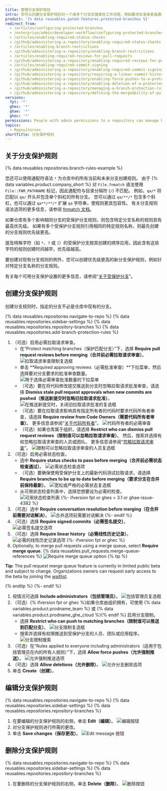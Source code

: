 ```yaml
---
title: 管理分支保护规则
intro: 您可以创建分支保护规则对一个或多个分支实施某些工作流程，例如要求批准审查或通过状态检查才能将拉取请求合并到受保护分支。
product: '{% data reusables.gated-features.protected-branches %}'
redirect_from:
  - /articles/configuring-protected-branches
  - /enterprise/admin/developer-workflow/configuring-protected-branches-and-required-status-checks
  - /articles/enabling-required-status-checks
  - /github/administering-a-repository/enabling-required-status-checks
  - /articles/enabling-branch-restrictions
  - /github/administering-a-repository/enabling-branch-restrictions
  - /articles/enabling-required-reviews-for-pull-requests
  - /github/administering-a-repository/enabling-required-reviews-for-pull-requests
  - /articles/enabling-required-commit-signing
  - /github/administering-a-repository/enabling-required-commit-signing
  - /github/administering-a-repository/requiring-a-linear-commit-history
  - /github/administering-a-repository/enabling-force-pushes-to-a-protected-branch
  - /github/administering-a-repository/enabling-deletion-of-a-protected-branch
  - /github/administering-a-repository/managing-a-branch-protection-rule
  - /github/administering-a-repository/defining-the-mergeability-of-pull-requests/managing-a-branch-protection-rule
versions:
  fpt: '*'
  ghes: '*'
  ghae: '*'
  ghec: '*'
permissions: People with admin permissions to a repository can manage branch protection rules.
topics:
  - Repositories
shortTitle: 分支保护规则
---
```


## 关于分支保护规则

{% data reusables.repositories.branch-rules-example %}

您还可以使用通配符语法 `*` 为仓库中的所有当前和未来分支创建规则。 由于 {% data variables.product.company_short %} 对 `File.fnmatch` 语法使用 `File::FNM_PATHNAME` 标记，因此通配符与目录分隔符 (`/`) 不匹配。 例如，`qa/*` 将匹配以 `qa/` 开头并包含单个斜杠的所有分支。 您可以通过 `qa/**/*` 包含多个斜杠，也可以通过 `qa**/**/*` 扩展 `qa` 字符串，使规则更具包容性。 有关分支规则语法选项的更多信息，请参阅 [fnmatch 文档](https://ruby-doc.org/core-2.5.1/File.html#method-c-fnmatch)。

如果仓库有多个影响相同分支的受保护分支规则，则包含特定分支名称的规则具有最高优先级。 如果有多个受保护分支规则引用相同的特定规则名称，则最先创建的分支规则优先级更高。

提及特殊字符（如 `*`、`?` 或 `]`）的受保护分支按其创建的顺序应用，因此含有这些字符的规则创建时间越早，优先级越高。

要创建对现有分支规则的例外，您可以创建优先级更高的新分支保护规则，例如针对特定分支名称的分支规则。

有关每个可用分支保护设置的更多信息，请参阅“[关于受保护分支](/github/administering-a-repository/about-protected-branches)”。

## 创建分支保护规则

创建分支规则时，指定的分支不必是仓库中现有的分支。

{% data reusables.repositories.navigate-to-repo %}
{% data reusables.repositories.sidebar-settings %}
{% data reusables.repositories.repository-branches %}
{% data reusables.repositories.add-branch-protection-rules %}
1. （可选）启用必需拉取请求审查。
   - 在“Protect matching branches（保护匹配分支）”下，选择 **Require pull request reviews before merging（合并前必需拉取请求审查）**。 ![拉取请求审查限制复选框](/assets/images/help/repository/PR-reviews-required.png)
   - 单击 **Required approving reviews（必需批准审查）**下拉菜单，然后选择要对分支要求的批准审查数量。 ![用于选择必需审查批准数量的下拉菜单](/assets/images/help/repository/number-of-required-review-approvals.png)
   - （可选）要在将代码修改提交推送到分支时忽略拉取请求批准审查，请选择 **Dismiss stale pull request approvals when new commits are pushed（推送新提交时忽略旧拉取请求批准）**。 ![在推送新提交时，关闭旧拉取请求批准的复选框](/assets/images/help/repository/PR-reviews-required-dismiss-stale.png)
   - （可选）要在拉取请求影响具有指定所有者的代码时要求代码所有者审查，请选择 **Require review from Code Owners（需要代码所有者审查）**。 更多信息请参阅“[关于代码所有者](/github/creating-cloning-and-archiving-repositories/about-code-owners)”。 ![代码所有者的必需审查](/assets/images/help/repository/PR-review-required-code-owner.png)
   - （可选）如果仓库属于组织，请选择 **Restrict who can dismiss pull request reviews（限制谁可以忽略拉取请求审查）**。 然后，搜索并选择有权忽略拉取请求审查的人员或团队。 更多信息请参阅“[忽略拉取请求审查](/github/collaborating-with-issues-and-pull-requests/dismissing-a-pull-request-review)”。 ![限制可以忽略拉取请求审查的人员复选框](/assets/images/help/repository/PR-review-required-dismissals.png)
1. （可选）启用必需状态检查。
   - 选中 **Require status checks to pass before merging（合并前必需状态检查通过）**。 ![必需状态检查选项](/assets/images/help/repository/required-status-checks.png)
   - （可选）要确保使用受保护分支上的最新代码测试拉取请求，请选择 **Require branches to be up to date before merging（要求分支在合并前保持最新）**。 ![宽松或严格的必需状态复选框](/assets/images/help/repository/protecting-branch-loose-status.png)
   - 从可用状态检查列表中，选择您想要设为必需的检查。 ![可用状态检查列表](/assets/images/help/repository/required-statuses-list.png)
{%- ifversion fpt or ghes > 3.1 or ghae-issue-4382 %}
1. （可选）选中 **Require conversation resolution before merging（在合并前需要对话解决）**。 ![合并选项前需要对话解决](/assets/images/help/repository/require-conversation-resolution.png)
{%- endif %}
1. （可选）选择 **Require signed commits（必需签名提交）**。 ![必需签名提交选项](/assets/images/help/repository/require-signed-commits.png)
1. （可选）选择 **Require linear history（必需线性历史记录）**。 ![必需的线性历史记录选项](/assets/images/help/repository/required-linear-history.png)
{%- ifversion fpt or ghec %}
1. Optionally, to merge pull requests using a merge queue, select **Require merge queue**. {% data reusables.pull_requests.merge-queue-references %} ![Require merge queue option](/assets/images/help/repository/require-merge-queue.png)
  {% tip %}

  **Tip:** The pull request merge queue feature is currently in limited public beta and subject to change. Organizations owners can request early access to the beta by joining the [waitlist](https://github.com/features/merge-queue/signup).

  {% endtip %}
{%- endif %}
1. 视情况可选择 **Include administrators（包括管理员）**。 ![包括管理员复选框](/assets/images/help/repository/include-admins-protected-branches.png)
1. （可选）{% ifversion fpt or ghec %}如果仓库由组织拥有，可使用 {% data variables.product.prodname_team %} 或 {% data variables.product.prodname_ghe_cloud %}{% endif %} 启用分支限制。
   - 选择 **Restrict who can push to matching branches（限制谁可以推送到匹配分支）**。 ![分支限制复选框](/assets/images/help/repository/restrict-branch.png)
   - 搜索并选择有权限推送到受保护分支的人员、团队或应用程序。 ![分支限制搜索](/assets/images/help/repository/restrict-branch-search.png)
1. （可选）在“Rules applied to everyone including administrators（适用于包括管理员在内的所有人规则）”下，选择 **Allow force pushes（允许强制推送）**。 ![允许强制推送选项](/assets/images/help/repository/allow-force-pushes.png)
1. （可选）选择 **Allow deletions（允许删除）**。 ![允许分支删除选项](/assets/images/help/repository/allow-branch-deletions.png)
1. 单击 **Create（创建）**。

## 编辑分支保护规则

{% data reusables.repositories.navigate-to-repo %}
{% data reusables.repositories.sidebar-settings %}
{% data reusables.repositories.repository-branches %}
1. 在要编辑的分支保护规则的右侧，单击 **Edit（编辑）**。 ![编辑按钮](/assets/images/help/repository/edit-branch-protection-rule.png)
1. 对分支保护规则进行所需的更改。
1. 单击 **Save changes（保存更改）**。 ![Edit message 按钮](/assets/images/help/repository/save-branch-protection-rule.png)

## 删除分支保护规则

{% data reusables.repositories.navigate-to-repo %}
{% data reusables.repositories.sidebar-settings %}
{% data reusables.repositories.repository-branches %}
1. 在要删除的分支保护规则的右侧，单击 **Delete（删除）**。 ![删除按钮](/assets/images/help/repository/delete-branch-protection-rule.png)
